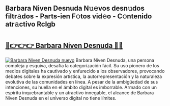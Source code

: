 ## Barbara Niven Desnuda N𝚞𝚎vos desn𝚞dos filtr𝚊dos - Parts-ien F𝚘tos vid𝚎o - C𝚘ntenido atr𝚊ctivo RcIgb

# <h2><a href="http://mbbo74g.tromn.icu/?c=Barbara+Niven+Desnuda">🔗👉👉👉 Barbara Niven Desnuda 🔗🔗</a></h2>

[![Barbara Niven Desnuda nuevo](https://i.imgur.com/pEAQMta.gif)](http://mbbo74g.tromn.icu/?c=Barbara+Niven+Desnuda)
Barbara Niven Desnuda, una persona compleja y esquiva, desafía la categorización fácil. Su uso pionero de los medios digitales ha cautivado y enfurecido a los observadores, provocando debates sobre la expresión artística, la autorrepresentación y la naturaleza evolutiva de las comunidades en línea. A pesar de la ambigüedad de sus intenciones, su huella en el ámbito digital es imborrable. Armado con un espíritu inquebrantable y un atractivo innegable, el alcance de Barbara Niven Desnuda en el universo digital no tiene límites.
